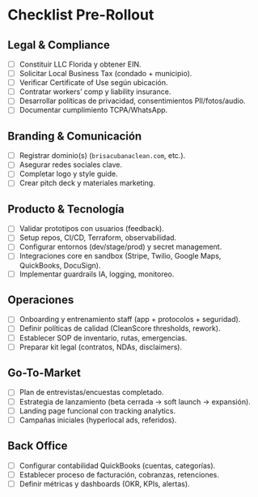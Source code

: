 # Checklist Pre-Rollout

## Legal & Compliance

- [ ] Constituir LLC Florida y obtener EIN.
- [ ] Solicitar Local Business Tax (condado + municipio).
- [ ] Verificar Certificate of Use según ubicación.
- [ ] Contratar workers’ comp y liability insurance.
- [ ] Desarrollar políticas de privacidad, consentimientos PII/fotos/audio.
- [ ] Documentar cumplimiento TCPA/WhatsApp.

## Branding & Comunicación

- [ ] Registrar dominio(s) (`brisacubanaclean.com`, etc.).
- [ ] Asegurar redes sociales clave.
- [ ] Completar logo y style guide.
- [ ] Crear pitch deck y materiales marketing.

## Producto & Tecnología

- [ ] Validar prototipos con usuarios (feedback).
- [ ] Setup repos, CI/CD, Terraform, observabilidad.
- [ ] Configurar entornos (dev/stage/prod) y secret management.
- [ ] Integraciones core en sandbox (Stripe, Twilio, Google Maps, QuickBooks, DocuSign).
- [ ] Implementar guardrails IA, logging, monitoreo.

## Operaciones

- [ ] Onboarding y entrenamiento staff (app + protocolos + seguridad).
- [ ] Definir políticas de calidad (CleanScore thresholds, rework).
- [ ] Establecer SOP de inventario, rutas, emergencias.
- [ ] Preparar kit legal (contratos, NDAs, disclaimers).

## Go-To-Market

- [ ] Plan de entrevistas/encuestas completado.
- [ ] Estrategia de lanzamiento (beta cerrada → soft launch → expansión).
- [ ] Landing page funcional con tracking analytics.
- [ ] Campañas iniciales (hyperlocal ads, referidos).

## Back Office

- [ ] Configurar contabilidad QuickBooks (cuentas, categorías).
- [ ] Establecer proceso de facturación, cobranzas, retenciones.
- [ ] Definir métricas y dashboards (OKR, KPIs, alertas).
